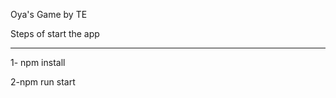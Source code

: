 Oya's Game by TE


Steps of start the app  
***************************
1- npm install

2-npm run start
